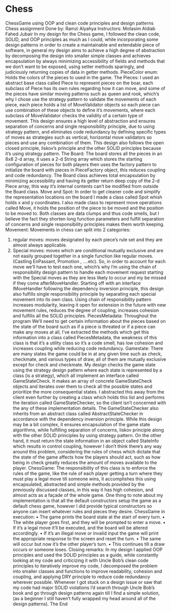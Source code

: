 # Chess
ChessGame using OOP and clean code principles and design patterns
Chess assignment
Done by:
Ramzi Alyahya
Instructors:
Motasim Aldiab
Fahed Jubair
In my design for the Chess game, I followed the clean code, SOLID, and OOP principles as much as I could, while incorporating some design patterns in order to create a maintainable and extendable piece of software, in general my design aims to achieve a high degree of abstraction by decomposing the design into smaller simple classes and achieves encapsulation by always minimizing accessibility of fields and methods that we don’t want to be exposed, using setter methods sparingly, and judiciously returning copies of data in getter methods.
PieceColor enum:
Holds the colors of the pieces to used in the game.
The Pieces:
I used an abstract base class called Piece to represent pieces on the boar, each subclass of Piece has its own rules regarding how it can move, and some of the pieces have similar moving patterns such as queen and rook, which’s why I chose use the strategy pattern to validate the movements of each piece, each piece holds a list of MoveValidator objects so each piece can use combination of these objects to define it’s movements, where each subclass of MoveValidator checks the validity of a certain type of movement.
This design ensures a high level of abstraction and ensures separation of concerns and single responsibility principle, due to using strategy pattern, and eliminates code redundancy by defining specific types of moves as strategies such as vertical, horizontal move validators so pieces and use any combination of them.
This design also follows the open closed principle, liskov’s principle and the other SOLID principles because it’s using strategy pattern.
The Board:
The board stores all the pieces in an 8x8 2-d array, it uses a 2-d String array which stores the starting configuration of pieces for both players then uses the factory pattern to initialize the board with pieces in PieceFactory object, this reduces coupling and code redundancy.
The Board class achieves total encapsulation by minimizing accessibility and having its getter return deep copy of the 2-d Piece array, this way it’s internal contents can’t be modified from outside the Board class.
Move and Spot:
In order to get cleaner code and simplify the representation locations on the board I made a class called Spot whish holds x and y coordinates.
I also made class to represent move operations called Move, it holds the position of the piece to be moved and the position to be moved to.
Both classes are data clumps and thus code smells, but I believe the fact they shorten long function parameters and fulfill separation of concerns and single responsibility principles makes them worth keeping.
Movement:
Movements in chess can split into 2 categories:
1) regular moves: moves designated by each piece’s rule set and they are almost always applicable.
2) Special moves: moves which are conditional mutually exclusive and are not easily grouped together in a single function like regular moves. (Castling EnPassant, Promotion , ….etc).
So, in order to account for each move we’ll have to test each one, which’s why I’m using the chain of responsibility design pattern to handle each movement request starting with the Special moves as they are less likely to occur and my be missed if they come afterMoveHandler.
Starting off with an interface IMoveHandler following the dependency inversion principle, this design also fulfills single responsibility principle by separating each special movement into its own class.
Using chain of responsibility pattern increases modularity, leaving it open for extension in the future with new movement rules, reduces the degree of coupling, increases cohesion and fulfills all the SOLID principles.
PiecesMetadata:
Throughout the program We’ll need to get certain information about the pieces based on the state of the board such as if a piece is threated or if a piece can make any moves at all, I’ve extracted the methods which get this information into a class called PiecesMetadata, the weakness of this class is that it’s a utility class so it’s a code smell, has low cohesion and increases coupling while reducing code redundancy.
Gamestate:
There are many states the game could be in at any given time such as check, checkmate, and various types of draw, all of them are mutually exclusive except for check and checkmate.
My design checks the game state using the strategy design pattern where each state is represented by a class (is a strategy), which all implement an interface called GameStateCheck.
It makes an array of concrete GameStateCheck objects and iterates over them to check all the possible states and prioritize the more consequential states.
I abstracted this away from the client even further by creating a class which holds this list and performs the iteration called GameStateChecker, so the client isn’t concerned with the any of these implementation details.
The GameStateChecker also inherits from an abstract class called AbstractStateChecker in accordance with the dependency inversion principle.
While this design may be a bit complex, it ensures encapsulation of the game state algorithms, while fulfilling separation of concerns, liskov principle along with the other SOLID principles by using strategy pattern.
On the other hand, it must return the state information in an object called StateInfo which results in control coupling, however I don’t think there’s any way around this problem, considering the rules of chess which dictate that the state of the game affects how the players should act, such as how being in check greatly reduces the amount of moves available to the player.
ChessGame:
The responsibility of this class is to enforce the rules of the game, like the rule of each player getting a turn where they must play a legal move till someone wins, it accomplishes this using encapsulated, abstracted and simple methods provided by the previously discussed classes, in this way it has high cohesion, and almost acts as a façade of the whole game.
One thing to note about my implementation is that all the default constructors setup the game as a default chess game, however I did provide typical constructors so anyone can insert whatever rules and pieces they desire.
ChessGame in execution:
• The game prints the board state at the start of every turn.
• The white player goes first, and they will be prompted to enter a move.
• If it’s a legal move it’ll be executed, and the board will be altered accordingly.
• If it’s an illegal move or invalid input the game will print the appropriate response to the screen and reset the turn.
• The same will occur but now it’s the other player’s turn.
• This continues till a draw occurs or someone loses.
Closing remarks:
In my design I applied OOP principles and used the SOLID principles as a guide, while constantly looking at my code and criticizing it with Uncle Bob’s clean code principles to iteratively improve my code, I decomposed the problem into smaller classes and functions to improve readability, cohesion and coupling, and applying DRY principle to reduce code redundancy wherever possible.
Whenever I got stuck on a design issue or saw that my code had major SOLID violations I’d search through Uncle Bob’s book and go through design patterns again till I find a simple solution, (as a beginner I still haven’t fully wrapped my head around all of the design patterns).
The End
